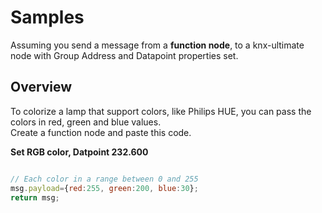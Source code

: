 # Samples

Assuming you send a message from a **function node**, to a knx-ultimate node with Group Address and Datapoint properties set.<br/>

## Overview
To colorize a lamp that support colors, like Philips HUE, you can pass the colors in red, green and blue values.<br/>
Create a function node and paste this code.<br/>

**Set RGB color, Datpoint 232.600**

```javascript

// Each color in a range between 0 and 255
msg.payload={red:255, green:200, blue:30};
return msg;

```
